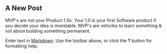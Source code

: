 ## A New Post

MVP's are not your Product 1.0s. Your 1.0 is your first Software product if you decide your idea is investable. MVP's are vehicles to learn something & not about building something permanent.

Enter text in [Markdown](http://daringfireball.net/projects/markdown/). Use the toolbar above, or click the **?** button for formatting help.
